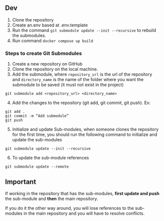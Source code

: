 

## Dev

1. Clone the repository
2. Create an.env based at .env.template
3. Run the command `git submodule update --init --recursive` to rebuild the submodules.
4. Run command `docker compose up build`


### Steps to create Git Submodules


1. Create a new repository on GitHub
2. Clone the repository on the local machine.
3. Add the submodule, where `repository_url` is the url of the repository and `directory_name` is the name of the folder where you want the submodule to be saved (it must not exist in the project)

```
git submodule add <repository_url> <directory_name>

```
4. Add the changes to the repository (git add, git commit, git push).
Ex:

```
git add .
git commit -m “Add submodule”
git push

```
5. Initialize and update Sub-modules, when someone clones the repository for the first time, you should run the following command to initialize and update the sub-modules

```
git submodule update --init --recursive

```
6. To update the sub-module references

```
git submodule update --remote

```

## Important

If working in the repository that has the sub-modules, **first update and push** the sub-module and **then** the main repository.

If you do it the other way around, you will lose references to the sub-modules in the main repository and you will have to resolve conflicts.